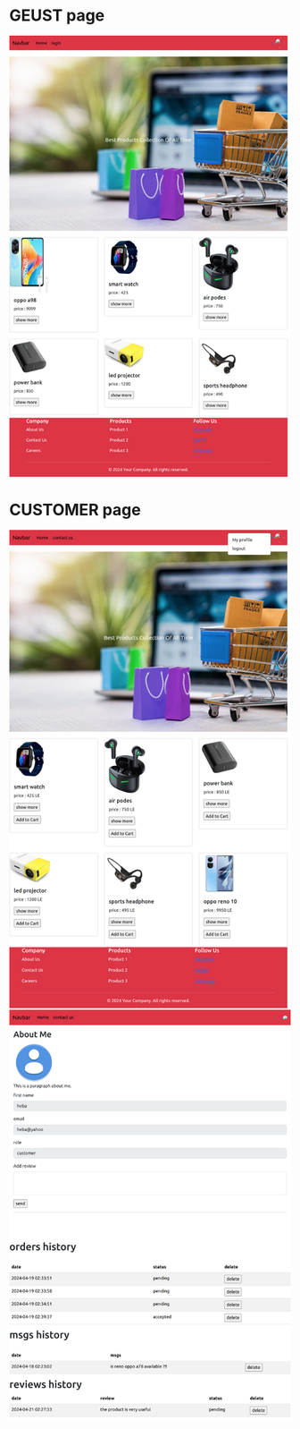 # GEUST page 
![Guest Image](./imgs/guest.png)


# CUSTOMER page
 ![customer Image](./imgs/customer.png)
 ![customer Image](./imgs/customer-myprofile.png)
